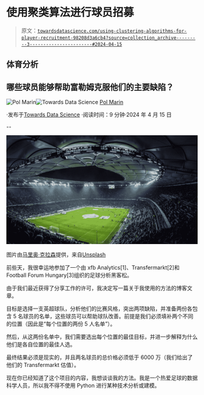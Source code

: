 # 使用聚类算法进行球员招募

> 原文：[`towardsdatascience.com/using-clustering-algorithms-for-player-recruitment-98208d3a6cb4?source=collection_archive---------3-----------------------#2024-04-15`](https://towardsdatascience.com/using-clustering-algorithms-for-player-recruitment-98208d3a6cb4?source=collection_archive---------3-----------------------#2024-04-15)

## 体育分析

## 哪些球员能够帮助富勒姆克服他们的主要缺陷？

[](https://polmarin.medium.com/?source=post_page---byline--98208d3a6cb4--------------------------------)![Pol Marin](https://polmarin.medium.com/?source=post_page---byline--98208d3a6cb4--------------------------------)[](https://towardsdatascience.com/?source=post_page---byline--98208d3a6cb4--------------------------------)![Towards Data Science](https://towardsdatascience.com/?source=post_page---byline--98208d3a6cb4--------------------------------) [Pol Marin](https://polmarin.medium.com/?source=post_page---byline--98208d3a6cb4--------------------------------)

·发布于[Towards Data Science](https://towardsdatascience.com/?source=post_page---byline--98208d3a6cb4--------------------------------) ·阅读时间：9 分钟·2024 年 4 月 15 日

--

![](img/e92662fdacd94505a70217a036321a53.png)

图片由[马里奥·克拉森](https://unsplash.com/@marioklassen?utm_source=medium&utm_medium=referral)提供，来自[Unsplash](https://unsplash.com/?utm_source=medium&utm_medium=referral)

前些天，我很幸运地参加了一个由 xfb Analytics[1]、Transfermarkt[2]和 Football Forum Hungary[3]组织的足球分析黑客松。

由于我们最近获得了分享工作的许可，我决定写一篇关于我使用的方法的博客文章。

目标是选择一支英超球队，分析他们的比赛风格，突出两项缺陷，并准备两份各包含 5 名球员的名单，这些球员可以帮助球队改善。前提是我们必须填补两个不同的位置（因此是“每个位置的两份 5 人名单”）。

然后，从这两份名单中，我们需要选出每个位置的最佳目标，并进一步解释为什么他们是各自位置的最佳人选。

最终结果必须是现实的，并且两名球员的总价格必须低于 6000 万（我们给出了他们的 Transfermarkt 估值）。

现在你已经知道了这个项目的内容，我想谈谈我的方法。我是一个热爱足球的数据科学人员，所以我不得不使用 Python 进行某种技术分析或建模。
